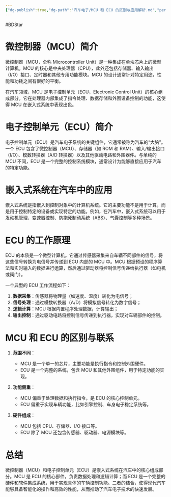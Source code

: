 ```yaml
---
{"dg-publish":true,"dg-path":"汽车电子/MCU 和 ECU 的区别与应用解析.md","permalink":"/汽车电子/MCU 和 ECU 的区别与应用解析/","created":"2021-03-07T09:38:07.000+08:00","updated":"2025-04-11T16:40:58.000+08:00"}
---
```


#BDStar

# 微控制器（MCU）简介

微控制器（MCU，全称 Microcontroller Unit）是一种集成在单块芯片上的微型计算机。MCU 的核心是中央处理器（CPU），此外还包括存储器、输入输出（I/O）接口、定时器和其他专用功能模块。MCU 的设计通常针对特定用途，性能和功耗之间有很好的平衡。

在汽车领域，MCU 是电子控制单元（ECU，Electronic Control Unit）的核心组成部分。它在处理器内部集成了指令处理、数据存储和外围设备控制的功能，这使得 MCU 在嵌入式系统中表现出色。

# 电子控制单元（ECU）简介

电子控制单元（ECU）是汽车电子系统的关键组件，它通常被称为汽车的“大脑”。一个 ECU 包含了微控制器（MCU）、存储器（如 ROM 和 RAM）、输入/输出接口（I/O）、模数转换器（A/D 转换器）以及其他驱动电路和外围器件。与单纯的 MCU 不同，ECU 是一个完整的控制系统模块，通常设计为能够直接应用于汽车的特定功能。

# 嵌入式系统在汽车中的应用

嵌入式系统是指嵌入到控制对象中的计算机系统。它的主要功能不是用于计算，而是用于控制特定的设备或实现特定的功能。例如，在汽车中，嵌入式系统可以用于发动机管理、变速器控制、防抱死制动系统（ABS）、气囊控制等多种场景。

# ECU 的工作原理

ECU 的本质是一个微型计算机。它通过传感器采集来自车辆不同部件的信号，将这些信号转换为电信号并传递到 ECU 内部的 MCU 中。MCU 根据预设的程序算法和实时输入的数据进行运算，然后通过驱动器将控制信号传递给执行器（如电机或阀门）。

一个典型的 ECU 工作流程如下：

1. **数据采集**：传感器将物理量（如速度、温度）转化为电信号；
2. **信号处理**：通过模数转换器（A/D）将模拟信号转化为数字信号；
3. **逻辑计算**：MCU 根据内置程序处理数据，计算输出；
4. **输出控制**：通过驱动电路将控制信号传递到执行器，实现对车辆部件的控制。

# MCU 和 ECU 的区别与联系

1. **范围不同**：
   - MCU 是一个单一的芯片，主要功能是执行指令和控制外围硬件。
   - ECU 是一个完整的系统，包含 MCU 和其他外围组件，用于特定功能的实现。

2. **功能侧重**：
   - MCU 偏重于处理数据和执行指令，是 ECU 的核心控制单元。
   - ECU 偏重于实现车辆功能，比如引擎控制、车身电子稳定系统等。

3. **硬件组成**：
   - MCU 包括 CPU、存储器、I/O 接口等。
   - ECU 除了 MCU 还包含传感器、驱动器、电源模块等。

# 总结

微控制器（MCU）和电子控制单元（ECU）是嵌入式系统在汽车中的核心组成部分。MCU 是 ECU 的核心部件，负责数据处理和逻辑计算；而 ECU 是一个完整的硬件和软件集成系统，用于实现具体的车辆控制功能。二者的结合，使得现代汽车能够具备智能化的操作和高效的性能，从而推动了汽车电子技术的快速发展。

